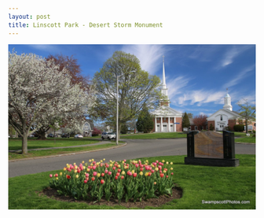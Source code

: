 ```yaml
---
layout: post
title: Linscott Park - Desert Storm Monument
---
```



![Linscott Park - Swampscott Desert Shield Desert Storm Monument](/img/linscott-park-desert-storm-monument.jpg)
